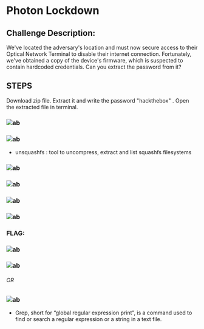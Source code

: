 # Photon Lockdown
## Challenge Description: 
We've located the adversary's location and must now secure access to their Optical Network Terminal to disable their internet connection. Fortunately, we've obtained a copy of the device's firmware, which is suspected to contain hardcoded credentials. Can you extract the password from it?

## STEPS
Download zip file. Extract it and write the password "hackthebox" . Open the extracted file in terminal.

### ![ab](https://github.com/nehabhatt1503/hackthebox/assets/101342579/bbef8ac5-2527-465a-9831-53952407a0fe)
### ![ab](https://github.com/nehabhatt1503/hackthebox/assets/101342579/0aa3120b-aeb9-4a2e-9309-dd4226a93b68) 
- unsquashfs : tool to uncompress, extract and list squashfs filesystems
### ![ab](https://github.com/nehabhatt1503/hackthebox/assets/101342579/9e9bd61a-bfa8-49ac-9beb-6666d91a7d5b)
### ![ab](https://github.com/nehabhatt1503/hackthebox/assets/101342579/747d7d69-faa3-4e6d-b975-ce8ccbb5bf3e)
### ![ab](https://github.com/nehabhatt1503/hackthebox/assets/101342579/ef9b84a0-a49e-48e8-ace6-df49b004eed0)
### ![ab](https://github.com/nehabhatt1503/hackthebox/assets/101342579/c287ab9a-8ab0-4f1e-afca-bba7b36e8b3c)
### FLAG:
### ![ab](https://github.com/nehabhatt1503/hackthebox/assets/101342579/ed35f1e4-72b3-4e77-89af-1663adbf6284)
### ![ab](https://github.com/nehabhatt1503/hackthebox/assets/101342579/81c750f8-1fd3-42eb-a136-70e91a83da06)
###### OR
### ![ab](https://github.com/nehabhatt1503/hackthebox/assets/101342579/57600700-f28f-4880-89d8-3b9156da91e3) 
- Grep, short for “global regular expression print”, is a command used to find or search a regular expression or a string in a text file.


